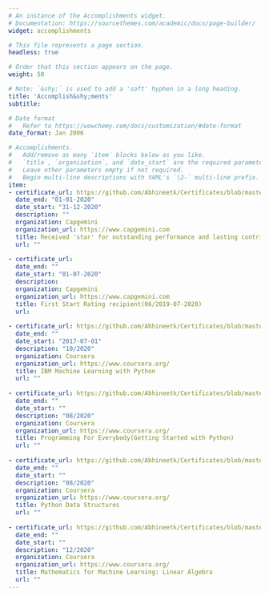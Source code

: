 ```yaml
---
# An instance of the Accomplishments widget.
# Documentation: https://sourcethemes.com/academic/docs/page-builder/
widget: accomplishments

# This file represents a page section.
headless: true

# Order that this section appears on the page.
weight: 50

# Note: `&shy;` is used to add a 'soft' hyphen in a long heading.
title: 'Accomplish&shy;ments'
subtitle:

# Date format
#   Refer to https://wowchemy.com/docs/customization/#date-format
date_format: Jan 2006

# Accomplishments.
#   Add/remove as many `item` blocks below as you like.
#   `title`, `organization`, and `date_start` are the required parameters.
#   Leave other parameters empty if not required.
#   Begin multi-line descriptions with YAML's `|2-` multi-line prefix.
item:
- certificate_url: https://github.com/Abhineetk/Certificates/blob/master/182591_139541.pdf
  date_end: "01-01-2020"
  date_start: "31-12-2020"
  description: ""
  organization: Capgemini
  organization_url: https://www.capgemini.com
  title: Received 'star' for outstanding performance and lasting contribution in Jan-Dec 2020.
  url: ""
  
- certificate_url:
  date_end: ""
  date_start: "01-07-2020"
  description: 
  organization: Capgemini
  organization_url: https://www.capgemini.com
  title: First Start Rating recipient(06/2019-07-2020)
  url: 
  
- certificate_url: https://github.com/Abhineetk/Certificates/blob/master/MachineLearning_python_ibm%20(1).pdf
  date_end: ""
  date_start: "2017-07-01"
  description: "10/2020"
  organization: Coursera
  organization_url: https://www.coursera.org/
  title: IBM Machine Learning with Python
  url: ""
  
- certificate_url: https://github.com/Abhineetk/Certificates/blob/master/Programming%20for%20Everybody.pdf
  date_end: ""
  date_start: ""
  description: "08/2020"
  organization: Coursera
  organization_url: https://www.coursera.org/
  title: Programming For Everybody(Getting Started with Python)
  url: ""
  
- certificate_url: https://github.com/Abhineetk/Certificates/blob/master/Python%20Data%20Structures.pdf
  date_end: ""
  date_start: ""
  description: "08/2020"
  organization: Coursera
  organization_url: https://www.coursera.org/
  title: Python Data Structures
  url: ""
  
- certificate_url: https://github.com/Abhineetk/Certificates/blob/master/Maths_DS.pdf
  date_end: ""
  date_start: ""
  description: "12/2020"
  organization: Coursera
  organization_url: https://www.coursera.org/
  title: Mathematics for Machine Learning: Linear Algebra
  url: ""
---
```

